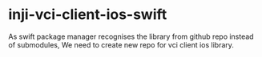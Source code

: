 # inji-vci-client-ios-swift
As swift package manager recognises the library from github repo instead of submodules, We need to create new repo for vci client ios library.
